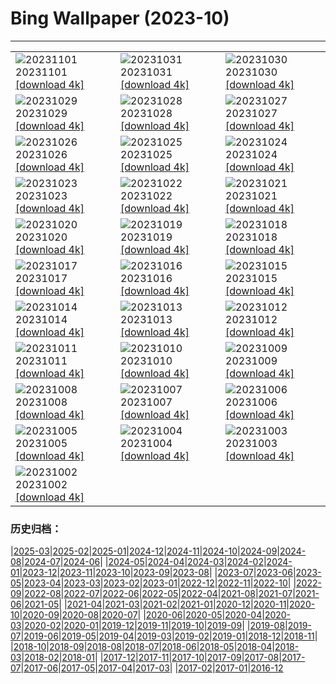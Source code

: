 # Bing Wallpaper (2023-10)
**************

<table><tr><td><img class="wallpaper" src="https://www.bing.com/th?id=OHR.HautBarr_DE-DE1903571271_1920x1080.jpg" alt="20231101"> 20231101 <a href="https://www.bing.com/th?id=OHR.HautBarr_DE-DE1903571271_UHD.jpg">[download 4k]</a></td><td><img class="wallpaper" src="https://www.bing.com/th?id=OHR.HalloweenPorchAI_DE-DE1828718794_1920x1080.jpg" alt="20231031"> 20231031 <a href="https://www.bing.com/th?id=OHR.HalloweenPorchAI_DE-DE1828718794_UHD.jpg">[download 4k]</a></td><td><img class="wallpaper" src="https://www.bing.com/th?id=OHR.MallarDucks_DE-DE7798366188_1920x1080.jpg" alt="20231030"> 20231030 <a href="https://www.bing.com/th?id=OHR.MallarDucks_DE-DE7798366188_UHD.jpg">[download 4k]</a></td></tr><tr><td><img class="wallpaper" src="https://www.bing.com/th?id=OHR.FuzerCastle_DE-DE7545775063_1920x1080.jpg" alt="20231029"> 20231029 <a href="https://www.bing.com/th?id=OHR.FuzerCastle_DE-DE7545775063_UHD.jpg">[download 4k]</a></td><td><img class="wallpaper" src="https://www.bing.com/th?id=OHR.FiveWinds_DE-DE4868049258_1920x1080.jpg" alt="20231028"> 20231028 <a href="https://www.bing.com/th?id=OHR.FiveWinds_DE-DE4868049258_UHD.jpg">[download 4k]</a></td><td><img class="wallpaper" src="https://www.bing.com/th?id=OHR.OldBridgeSkye_DE-DE4629287112_1920x1080.jpg" alt="20231027"> 20231027 <a href="https://www.bing.com/th?id=OHR.OldBridgeSkye_DE-DE4629287112_UHD.jpg">[download 4k]</a></td></tr><tr><td><img class="wallpaper" src="https://www.bing.com/th?id=OHR.ViennaAutumn_DE-DE4206809652_1920x1080.jpg" alt="20231026"> 20231026 <a href="https://www.bing.com/th?id=OHR.ViennaAutumn_DE-DE4206809652_UHD.jpg">[download 4k]</a></td><td><img class="wallpaper" src="https://www.bing.com/th?id=OHR.GrandStaircase_DE-DE3712466040_1920x1080.jpg" alt="20231025"> 20231025 <a href="https://www.bing.com/th?id=OHR.GrandStaircase_DE-DE3712466040_UHD.jpg">[download 4k]</a></td><td><img class="wallpaper" src="https://www.bing.com/th?id=OHR.GermanLibrary_DE-DE3389025953_1920x1080.jpg" alt="20231024"> 20231024 <a href="https://www.bing.com/th?id=OHR.GermanLibrary_DE-DE3389025953_UHD.jpg">[download 4k]</a></td></tr><tr><td><img class="wallpaper" src="https://www.bing.com/th?id=OHR.PoconosMaze_DE-DE7096055510_1920x1080.jpg" alt="20231023"> 20231023 <a href="https://www.bing.com/th?id=OHR.PoconosMaze_DE-DE7096055510_UHD.jpg">[download 4k]</a></td><td><img class="wallpaper" src="https://www.bing.com/th?id=OHR.AstoriaBridge_DE-DE9580426863_1920x1080.jpg" alt="20231022"> 20231022 <a href="https://www.bing.com/th?id=OHR.AstoriaBridge_DE-DE9580426863_UHD.jpg">[download 4k]</a></td><td><img class="wallpaper" src="https://www.bing.com/th?id=OHR.PersepolisRelief_DE-DE9161406185_1920x1080.jpg" alt="20231021"> 20231021 <a href="https://www.bing.com/th?id=OHR.PersepolisRelief_DE-DE9161406185_UHD.jpg">[download 4k]</a></td></tr><tr><td><img class="wallpaper" src="https://www.bing.com/th?id=OHR.PygmySloth_DE-DE8739088884_1920x1080.jpg" alt="20231020"> 20231020 <a href="https://www.bing.com/th?id=OHR.PygmySloth_DE-DE8739088884_UHD.jpg">[download 4k]</a></td><td><img class="wallpaper" src="https://www.bing.com/th?id=OHR.WaterLilyVietnam_DE-DE7325389830_1920x1080.jpg" alt="20231019"> 20231019 <a href="https://www.bing.com/th?id=OHR.WaterLilyVietnam_DE-DE7325389830_UHD.jpg">[download 4k]</a></td><td><img class="wallpaper" src="https://www.bing.com/th?id=OHR.KodiakAlaska_DE-DE5300220997_1920x1080.jpg" alt="20231018"> 20231018 <a href="https://www.bing.com/th?id=OHR.KodiakAlaska_DE-DE5300220997_UHD.jpg">[download 4k]</a></td></tr><tr><td><img class="wallpaper" src="https://www.bing.com/th?id=OHR.SpreadsheetDay_DE-DE5004038578_1920x1080.jpg" alt="20231017"> 20231017 <a href="https://www.bing.com/th?id=OHR.SpreadsheetDay_DE-DE5004038578_UHD.jpg">[download 4k]</a></td><td><img class="wallpaper" src="https://www.bing.com/th?id=OHR.GoldenEnchantments_DE-DE4721952081_1920x1080.jpg" alt="20231016"> 20231016 <a href="https://www.bing.com/th?id=OHR.GoldenEnchantments_DE-DE4721952081_UHD.jpg">[download 4k]</a></td><td><img class="wallpaper" src="https://www.bing.com/th?id=OHR.AutumnHedgehog_DE-DE4330196137_1920x1080.jpg" alt="20231015"> 20231015 <a href="https://www.bing.com/th?id=OHR.AutumnHedgehog_DE-DE4330196137_UHD.jpg">[download 4k]</a></td></tr><tr><td><img class="wallpaper" src="https://www.bing.com/th?id=OHR.RingEclipse_DE-DE3909969049_1920x1080.jpg" alt="20231014"> 20231014 <a href="https://www.bing.com/th?id=OHR.RingEclipse_DE-DE3909969049_UHD.jpg">[download 4k]</a></td><td><img class="wallpaper" src="https://www.bing.com/th?id=OHR.ViesteItaly_DE-DE3430719040_1920x1080.jpg" alt="20231013"> 20231013 <a href="https://www.bing.com/th?id=OHR.ViesteItaly_DE-DE3430719040_UHD.jpg">[download 4k]</a></td><td><img class="wallpaper" src="https://www.bing.com/th?id=OHR.NeuschwansteinCastle_DE-DE2113732906_1920x1080.jpg" alt="20231012"> 20231012 <a href="https://www.bing.com/th?id=OHR.NeuschwansteinCastle_DE-DE2113732906_UHD.jpg">[download 4k]</a></td></tr><tr><td><img class="wallpaper" src="https://www.bing.com/th?id=OHR.JohnDayFossil_DE-DE7440643159_1920x1080.jpg" alt="20231011"> 20231011 <a href="https://www.bing.com/th?id=OHR.JohnDayFossil_DE-DE7440643159_UHD.jpg">[download 4k]</a></td><td><img class="wallpaper" src="https://www.bing.com/th?id=OHR.SoprisSunrise_DE-DE7157758124_1920x1080.jpg" alt="20231010"> 20231010 <a href="https://www.bing.com/th?id=OHR.SoprisSunrise_DE-DE7157758124_UHD.jpg">[download 4k]</a></td><td><img class="wallpaper" src="https://www.bing.com/th?id=OHR.FremontPetroglyph_DE-DE6958068709_1920x1080.jpg" alt="20231009"> 20231009 <a href="https://www.bing.com/th?id=OHR.FremontPetroglyph_DE-DE6958068709_UHD.jpg">[download 4k]</a></td></tr><tr><td><img class="wallpaper" src="https://www.bing.com/th?id=OHR.OctoClam_DE-DE2904488517_1920x1080.jpg" alt="20231008"> 20231008 <a href="https://www.bing.com/th?id=OHR.OctoClam_DE-DE2904488517_UHD.jpg">[download 4k]</a></td><td><img class="wallpaper" src="https://www.bing.com/th?id=OHR.GrizzlyFalls_DE-DE2440984688_1920x1080.jpg" alt="20231007"> 20231007 <a href="https://www.bing.com/th?id=OHR.GrizzlyFalls_DE-DE2440984688_UHD.jpg">[download 4k]</a></td><td><img class="wallpaper" src="https://www.bing.com/th?id=OHR.CathedralHeartLight_DE-DE1265486200_1920x1080.jpg" alt="20231006"> 20231006 <a href="https://www.bing.com/th?id=OHR.CathedralHeartLight_DE-DE1265486200_UHD.jpg">[download 4k]</a></td></tr><tr><td><img class="wallpaper" src="https://www.bing.com/th?id=OHR.GentooJump_DE-DE4652019174_1920x1080.jpg" alt="20231005"> 20231005 <a href="https://www.bing.com/th?id=OHR.GentooJump_DE-DE4652019174_UHD.jpg">[download 4k]</a></td><td><img class="wallpaper" src="https://www.bing.com/th?id=OHR.TarantulaNebula_DE-DE2492434052_1920x1080.jpg" alt="20231004"> 20231004 <a href="https://www.bing.com/th?id=OHR.TarantulaNebula_DE-DE2492434052_UHD.jpg">[download 4k]</a></td><td><img class="wallpaper" src="https://www.bing.com/th?id=OHR.GermanFlagWall_DE-DE4359380085_1920x1080.jpg" alt="20231003"> 20231003 <a href="https://www.bing.com/th?id=OHR.GermanFlagWall_DE-DE4359380085_UHD.jpg">[download 4k]</a></td></tr><tr><td><img class="wallpaper" src="https://www.bing.com/th?id=OHR.VuittonFoundation_DE-DE1392865865_1920x1080.jpg" alt="20231002"> 20231002 <a href="https://www.bing.com/th?id=OHR.VuittonFoundation_DE-DE1392865865_UHD.jpg">[download 4k]</a></td><td></td><td></td></tr></table>

### 历史归档：

|[2025-03](/../2025-03/2025-03.md)|[2025-02](/../2025-02/2025-02.md)|[2025-01](/../2025-01/2025-01.md)|[2024-12](/../2024-12/2024-12.md)|[2024-11](/../2024-11/2024-11.md)|[2024-10](/../2024-10/2024-10.md)|[2024-09](/../2024-09/2024-09.md)|[2024-08](/../2024-08/2024-08.md)|[2024-07](/../2024-07/2024-07.md)|[2024-06](/../2024-06/2024-06.md)|
|[2024-05](/../2024-05/2024-05.md)|[2024-04](/../2024-04/2024-04.md)|[2024-03](/../2024-03/2024-03.md)|[2024-02](/../2024-02/2024-02.md)|[2024-01](/../2024-01/2024-01.md)|[2023-12](/../2023-12/2023-12.md)|[2023-11](/../2023-11/2023-11.md)|[2023-10](/2023-10.md)|[2023-09](/../2023-09/2023-09.md)|[2023-08](/../2023-08/2023-08.md)|
|[2023-07](/../2023-07/2023-07.md)|[2023-06](/../2023-06/2023-06.md)|[2023-05](/../2023-05/2023-05.md)|[2023-04](/../2023-04/2023-04.md)|[2023-03](/../2023-03/2023-03.md)|[2023-02](/../2023-02/2023-02.md)|[2023-01](/../2023-01/2023-01.md)|[2022-12](/../2022-12/2022-12.md)|[2022-11](/../2022-11/2022-11.md)|[2022-10](/../2022-10/2022-10.md)|
|[2022-09](/../2022-09/2022-09.md)|[2022-08](/../2022-08/2022-08.md)|[2022-07](/../2022-07/2022-07.md)|[2022-06](/../2022-06/2022-06.md)|[2022-05](/../2022-05/2022-05.md)|[2022-04](/../2022-04/2022-04.md)|[2021-08](/../2021-08/2021-08.md)|[2021-07](/../2021-07/2021-07.md)|[2021-06](/../2021-06/2021-06.md)|[2021-05](/../2021-05/2021-05.md)|
|[2021-04](/../2021-04/2021-04.md)|[2021-03](/../2021-03/2021-03.md)|[2021-02](/../2021-02/2021-02.md)|[2021-01](/../2021-01/2021-01.md)|[2020-12](/../2020-12/2020-12.md)|[2020-11](/../2020-11/2020-11.md)|[2020-10](/../2020-10/2020-10.md)|[2020-09](/../2020-09/2020-09.md)|[2020-08](/../2020-08/2020-08.md)|[2020-07](/../2020-07/2020-07.md)|
|[2020-06](/../2020-06/2020-06.md)|[2020-05](/../2020-05/2020-05.md)|[2020-04](/../2020-04/2020-04.md)|[2020-03](/../2020-03/2020-03.md)|[2020-02](/../2020-02/2020-02.md)|[2020-01](/../2020-01/2020-01.md)|[2019-12](/../2019-12/2019-12.md)|[2019-11](/../2019-11/2019-11.md)|[2019-10](/../2019-10/2019-10.md)|[2019-09](/../2019-09/2019-09.md)|
|[2019-08](/../2019-08/2019-08.md)|[2019-07](/../2019-07/2019-07.md)|[2019-06](/../2019-06/2019-06.md)|[2019-05](/../2019-05/2019-05.md)|[2019-04](/../2019-04/2019-04.md)|[2019-03](/../2019-03/2019-03.md)|[2019-02](/../2019-02/2019-02.md)|[2019-01](/../2019-01/2019-01.md)|[2018-12](/../2018-12/2018-12.md)|[2018-11](/../2018-11/2018-11.md)|
|[2018-10](/../2018-10/2018-10.md)|[2018-09](/../2018-09/2018-09.md)|[2018-08](/../2018-08/2018-08.md)|[2018-07](/../2018-07/2018-07.md)|[2018-06](/../2018-06/2018-06.md)|[2018-05](/../2018-05/2018-05.md)|[2018-04](/../2018-04/2018-04.md)|[2018-03](/../2018-03/2018-03.md)|[2018-02](/../2018-02/2018-02.md)|[2018-01](/../2018-01/2018-01.md)|
|[2017-12](/../2017-12/2017-12.md)|[2017-11](/../2017-11/2017-11.md)|[2017-10](/../2017-10/2017-10.md)|[2017-09](/../2017-09/2017-09.md)|[2017-08](/../2017-08/2017-08.md)|[2017-07](/../2017-07/2017-07.md)|[2017-06](/../2017-06/2017-06.md)|[2017-05](/../2017-05/2017-05.md)|[2017-04](/../2017-04/2017-04.md)|[2017-03](/../2017-03/2017-03.md)|
|[2017-02](/../2017-02/2017-02.md)|[2017-01](/../2017-01/2017-01.md)|[2016-12](/../2016-12/2016-12.md)